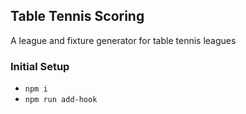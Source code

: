 ## Table Tennis Scoring

A league and fixture generator for table tennis leagues

### Initial Setup

- `npm i`
- `npm run add-hook`
